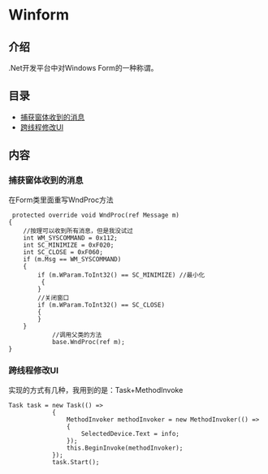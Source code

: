 # Winform

## 介绍
.Net开发平台中对Windows Form的一种称谓。

## 目录
 - [捕获窗体收到的消息](#捕获窗体收到的消息)
 - [跨线程修改UI](#跨线程修改UI)


## 内容
### 捕获窗体收到的消息

在Form类里面重写WndProc方法
```
 protected override void WndProc(ref Message m)
{ 
	//按理可以收到所有消息，但是我没试过	
	int WM_SYSCOMMAND = 0x112;
	int SC_MINIMIZE = 0xF020;
	int SC_CLOSE = 0xF060;
	if (m.Msg == WM_SYSCOMMAND)
	{
		if (m.WParam.ToInt32() == SC_MINIMIZE) //最小化
		 {
		}
		//关闭窗口
		if (m.WParam.ToInt32() == SC_CLOSE)
		{
		}
	}
            //调用父类的方法
            base.WndProc(ref m);
}
```

### 跨线程修改UI

实现的方式有几种，我用到的是：Task+MethodInvoke

```
Task task = new Task(() =>
            {
                MethodInvoker methodInvoker = new MethodInvoker(() =>
                {
                    SelectedDevice.Text = info;
                });
                this.BeginInvoke(methodInvoker);
            });
            task.Start();
```

